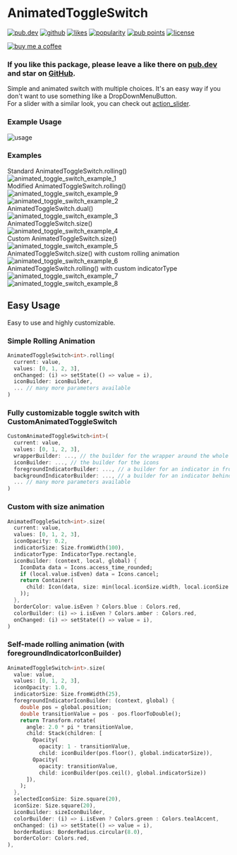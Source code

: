 # AnimatedToggleSwitch

<a href="https://pub.dev/packages/animated_toggle_switch"><img src="https://img.shields.io/pub/v/animated_toggle_switch.svg?style=flat?logo=dart" alt="pub.dev"></a>
<a href="https://github.com/SplashByte/animated_toggle_switch"><img src="https://img.shields.io/static/v1?label=platform&message=flutter&color=1ebbfd" alt="github"></a>
[![likes](https://badges.bar/animated_toggle_switch/likes)](https://pub.dev/packages/animated_toggle_switch/score)
[![popularity](https://badges.bar/animated_toggle_switch/popularity)](https://pub.dev/packages/animated_toggle_switch/score)
[![pub points](https://badges.bar/animated_toggle_switch/pub%20points)](https://pub.dev/packages/animated_toggle_switch/score)
<a href="https://github.com/SplashByte/animated_toggle_switch/blob/main/LICENSE"><img src="https://img.shields.io/github/license/SplashByte/animated_toggle_switch.svg" alt="license"></a>

[![buy me a coffee](https://www.buymeacoffee.com/assets/img/custom_images/orange_img.png)](https://www.buymeacoffee.com/splashbyte)

### If you like this package, please leave a like there on [pub.dev](https://pub.dev/packages/animated_toggle_switch) and star on [GitHub](https://github.com/SplashByte/animated_toggle_switch).

Simple and animated switch with multiple choices. It's an easy way if you don't want to use something like a DropDownMenuButton.  
For a slider with a similar look, you can check out [action_slider](https://pub.dev/packages/action_slider).

### Example Usage
![usage](https://user-images.githubusercontent.com/43761463/114942384-c1200d00-9e44-11eb-9904-3cb1d7296da4.gif)

### Examples
Standard AnimatedToggleSwitch.rolling()  
![animated_toggle_switch_example_1](https://user-images.githubusercontent.com/43761463/156060603-2d8fa9d0-d546-4f13-bede-ff918e7eafab.gif)  
Modified AnimatedToggleSwitch.rolling()  
![animated_toggle_switch_example_9](https://user-images.githubusercontent.com/43761463/156061462-29ffcc5d-515f-4642-bd50-2f89d7aa4a6b.gif)  
![animated_toggle_switch_example_2](https://user-images.githubusercontent.com/43761463/156060740-09aebb5e-2204-4171-bcd0-5522352879d1.gif)  
AnimatedToggleSwitch.dual()  
![animated_toggle_switch_example_3](https://user-images.githubusercontent.com/43761463/156060843-9dda0b45-b7c4-45e1-9aae-289ca0810104.gif)  
AnimatedToggleSwitch.size()  
![animated_toggle_switch_example_4](https://user-images.githubusercontent.com/43761463/156060925-ea3cfcf8-2a48-441f-89c7-c9d4b2b1e2e0.gif)  
Custom AnimatedToggleSwitch.size()  
![animated_toggle_switch_example_5](https://user-images.githubusercontent.com/43761463/156060966-9013d93a-b3ed-4ba8-94ab-3e07e5d1c279.gif)  
AnimatedToggleSwitch.size() with custom rolling animation  
![animated_toggle_switch_example_6](https://user-images.githubusercontent.com/43761463/156061043-3a7b222e-8b25-4f06-97d4-61d3f7d2f53b.gif)   
AnimatedToggleSwitch.rolling() with custom indicatorType  
![animated_toggle_switch_example_7](https://user-images.githubusercontent.com/43761463/156061700-0dccec36-389e-487f-8b57-1d8ebd79df83.gif)  
![animated_toggle_switch_example_8](https://user-images.githubusercontent.com/43761463/156061081-55e573fb-ce36-43f0-8cd7-95adb832aeba.gif)  

## Easy Usage

Easy to use and highly customizable.

### Simple Rolling Animation

```dart
AnimatedToggleSwitch<int>.rolling(
  current: value,
  values: [0, 1, 2, 3],
  onChanged: (i) => setState(() => value = i),
  iconBuilder: iconBuilder,
  ... // many more parameters available
)
```

### Fully customizable toggle switch with CustomAnimatedToggleSwitch

```dart
CustomAnimatedToggleSwitch<int>(
  current: value,
  values: [0, 1, 2, 3],
  wrapperBuilder: ..., // the builder for the wrapper around the whole switch
  iconBuilder: ..., // the builder for the icons
  foregroundIndicatorBuilder: ..., // a builder for an indicator in front of the icons
  backgroundIndicatorBuilder: ..., // a builder for an indicator behind the icons
  ... // many more parameters available
)
```

### Custom with size animation

```dart
AnimatedToggleSwitch<int>.size(
  current: value,
  values: [0, 1, 2, 3],
  iconOpacity: 0.2,
  indicatorSize: Size.fromWidth(100),
  indicatorType: IndicatorType.rectangle,
  iconBuilder: (context, local, global) {
    IconData data = Icons.access_time_rounded;
    if (local.value.isEven) data = Icons.cancel;
    return Container(
      child: Icon(data, size: min(local.iconSize.width, local.iconSize.height),
    ));
  },
  borderColor: value.isEven ? Colors.blue : Colors.red,
  colorBuilder: (i) => i.isEven ? Colors.amber : Colors.red,
  onChanged: (i) => setState(() => value = i),
)
```

### Self-made rolling animation (with foregroundIndicatorIconBuilder)

```dart
AnimatedToggleSwitch<int>.size(
  value: value,
  values: [0, 1, 2, 3],
  iconOpacity: 1.0,
  indicatorSize: Size.fromWidth(25),
  foregroundIndicatorIconBuilder: (context, global) {
    double pos = global.position;
    double transitionValue = pos - pos.floorToDouble();
    return Transform.rotate(
      angle: 2.0 * pi * transitionValue,
      child: Stack(children: [
        Opacity(
          opacity: 1 - transitionValue,
          child: iconBuilder(pos.floor(), global.indicatorSize)),
        Opacity(
          opacity: transitionValue,
          child: iconBuilder(pos.ceil(), global.indicatorSize))
      ]),
    );
  },
  selectedIconSize: Size.square(20),
  iconSize: Size.square(20),
  iconBuilder: sizeIconBuilder,
  colorBuilder: (i) => i.isEven ? Colors.green : Colors.tealAccent,
  onChanged: (i) => setState(() => value = i),
  borderRadius: BorderRadius.circular(8.0),
  borderColor: Colors.red,
),
```
